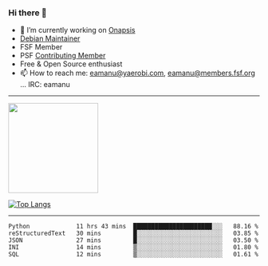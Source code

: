 ### Hi there 👋


- 🔭 I’m currently working on [Onapsis](http://onapsis.com)
- [Debian Maintainer](https://qa.debian.org/developer.php?login=eamanu%40yaerobi.com)
- FSF Member
- PSF [Contributing Member](https://www.python.org/psf/membership/#what-membership-classes-are-there)
- Free & Open Source enthusiast 
- 📫 How to reach me: eamanu@yaerobi.com, eamanu@members.fsf.org ... IRC: eamanu

---

<img height="180em" src="https://github-readme-stats.vercel.app/api?theme=dark&username=eamanu&show_icons=true&hide_border=true&&count_private=true&include_all_commits=true" />

[![Top Langs](https://github-readme-stats.vercel.app/api/top-langs/?theme=dark&username=eamanu&layout=compact)](https://github.com/anuraghazra/github-readme-stats)

---

<!--START_SECTION:waka-->
```text
Python             11 hrs 43 mins  ██████████████████████░░░   88.16 % 
reStructuredText   30 mins         █░░░░░░░░░░░░░░░░░░░░░░░░   03.85 % 
JSON               27 mins         █░░░░░░░░░░░░░░░░░░░░░░░░   03.50 % 
INI                14 mins         ▒░░░░░░░░░░░░░░░░░░░░░░░░   01.80 % 
SQL                12 mins         ▒░░░░░░░░░░░░░░░░░░░░░░░░   01.61 % 
```
<!--END_SECTION:waka-->
